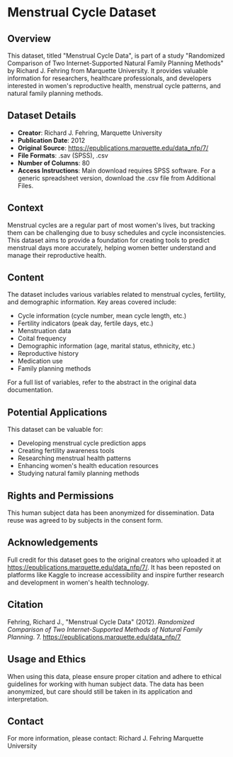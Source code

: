 # Menstrual Cycle Dataset

## Overview

This dataset, titled "Menstrual Cycle Data", is part of a study "Randomized Comparison of Two Internet-Supported Natural Family Planning Methods" by Richard J. Fehring from Marquette University. It provides valuable information for researchers, healthcare professionals, and developers interested in women's reproductive health, menstrual cycle patterns, and natural family planning methods.

## Dataset Details

- **Creator**: Richard J. Fehring, Marquette University
- **Publication Date**: 2012
- **Original Source**: https://epublications.marquette.edu/data_nfp/7/
- **File Formats**: .sav (SPSS), .csv
- **Number of Columns**: 80
- **Access Instructions**: Main download requires SPSS software. For a generic spreadsheet version, download the .csv file from Additional Files.

## Context

Menstrual cycles are a regular part of most women's lives, but tracking them can be challenging due to busy schedules and cycle inconsistencies. This dataset aims to provide a foundation for creating tools to predict menstrual days more accurately, helping women better understand and manage their reproductive health.

## Content

The dataset includes various variables related to menstrual cycles, fertility, and demographic information. Key areas covered include:

- Cycle information (cycle number, mean cycle length, etc.)
- Fertility indicators (peak day, fertile days, etc.)
- Menstruation data
- Coital frequency
- Demographic information (age, marital status, ethnicity, etc.)
- Reproductive history
- Medication use
- Family planning methods

For a full list of variables, refer to the abstract in the original data documentation.

## Potential Applications

This dataset can be valuable for:
- Developing menstrual cycle prediction apps
- Creating fertility awareness tools
- Researching menstrual health patterns
- Enhancing women's health education resources
- Studying natural family planning methods

## Rights and Permissions

This human subject data has been anonymized for dissemination. Data reuse was agreed to by subjects in the consent form.

## Acknowledgements

Full credit for this dataset goes to the original creators who uploaded it at https://epublications.marquette.edu/data_nfp/7/. It has been reposted on platforms like Kaggle to increase accessibility and inspire further research and development in women's health technology.

## Citation

Fehring, Richard J., "Menstrual Cycle Data" (2012). *Randomized Comparison of Two Internet-Supported Methods of Natural Family Planning*. 7. 
https://epublications.marquette.edu/data_nfp/7

## Usage and Ethics

When using this data, please ensure proper citation and adhere to ethical guidelines for working with human subject data. The data has been anonymized, but care should still be taken in its application and interpretation.

## Contact

For more information, please contact:
Richard J. Fehring
Marquette University